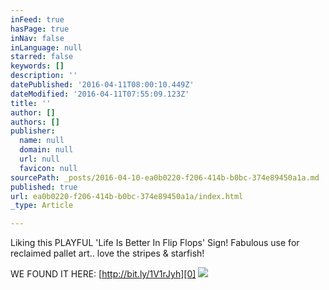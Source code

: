 ```yaml
---
inFeed: true
hasPage: true
inNav: false
inLanguage: null
starred: false
keywords: []
description: ''
datePublished: '2016-04-11T08:00:10.449Z'
dateModified: '2016-04-11T07:55:09.123Z'
title: ''
author: []
authors: []
publisher:
  name: null
  domain: null
  url: null
  favicon: null
sourcePath: _posts/2016-04-10-ea0b0220-f206-414b-b0bc-374e89450a1a.md
published: true
url: ea0b0220-f206-414b-b0bc-374e89450a1a/index.html
_type: Article

---
```

Liking this PLAYFUL 'Life Is Better In Flip Flops' Sign! Fabulous use for reclaimed pallet art.. love the stripes & starfish!

WE FOUND IT HERE: [http://bit.ly/1V1rJyh][0]
![](https://s3-us-west-2.amazonaws.com/the-grid-img/p/61a3bf6b2a578ca7b3b891a972440250e6a7ecef.png)

[0]: http://bit.ly/1V1rJyh